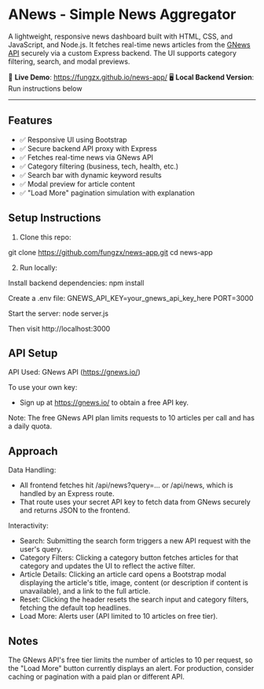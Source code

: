 # ANews - Simple News Aggregator

A lightweight, responsive news dashboard built with HTML, CSS, and JavaScript, and Node.js. It fetches real-time news articles from the [GNews API](https://gnews.io/) securely via a custom Express backend. The UI supports category filtering, search, and modal previews.

🔗 **Live Demo**: https://fungzx.github.io/news-app/
🖥️ **Local Backend Version**: Run instructions below

---

## Features

- ✅ Responsive UI using Bootstrap
- ✅ Secure backend API proxy with Express
- ✅ Fetches real-time news via GNews API
- ✅ Category filtering (business, tech, health, etc.)
- ✅ Search bar with dynamic keyword results
- ✅ Modal preview for article content
- ✅ "Load More" pagination simulation with explanation

## Setup Instructions

1. Clone this repo:

git clone https://github.com/fungzx/news-app.git
cd news-app

2. Run locally:

Install backend dependencies:
npm install

Create a .env file:
GNEWS_API_KEY=your_gnews_api_key_here
PORT=3000

Start the server:
node server.js

Then visit http://localhost:3000

## API Setup

API Used: GNews API (https://gnews.io/)

To use your own key:
- Sign up at https://gnews.io/ to obtain a free API key.

Note: The free GNews API plan limits requests to 10 articles per call and has a daily quota.

## Approach

Data Handling:
- All frontend fetches hit /api/news?query=... or /api/news, which is handled by an Express route.
- That route uses your secret API key to fetch data from GNews securely and returns JSON to the frontend.

Interactivity:
- Search: Submitting the search form triggers a new API request with the user's query.
- Category Filters: Clicking a category button fetches articles for that category and updates the UI to reflect the active filter.
- Article Details: Clicking an article card opens a Bootstrap modal displaying the article's title, image, content (or description if content is unavailable), and a link to the full article.
- Reset: Clicking the header resets the search input and category filters, fetching the default top headlines.
- Load More: Alerts user (API limited to 10 articles on free tier).

## Notes

The GNews API's free tier limits the number of articles to 10 per request, so the "Load More" button currently displays an alert. For production, consider caching or pagination with a paid plan or different API.
